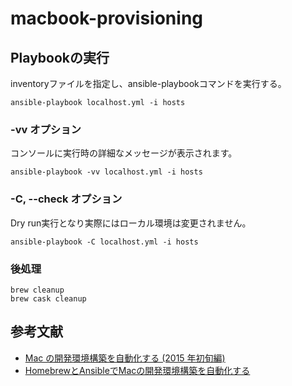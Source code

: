 # macbook-provisioning

Playbookの実行
---
inventoryファイルを指定し、ansible-playbookコマンドを実行する。
```
ansible-playbook localhost.yml -i hosts
```

### -vv オプション
コンソールに実行時の詳細なメッセージが表示されます。
```
ansible-playbook -vv localhost.yml -i hosts
```

### -C, --check オプション
Dry run実行となり実際にはローカル環境は変更されません。  
```
ansible-playbook -C localhost.yml -i hosts
```

### 後処理
```
brew cleanup
brew cask cleanup
```

参考文献
-------
- [Mac の開発環境構築を自動化する (2015 年初旬編)](http://t-wada.hatenablog.jp/entry/mac-provisioning-by-ansible)
- [HomebrewとAnsibleでMacの開発環境構築を自動化する](http://mawatari.jp/archives/mac-provisioning-by-homebrew-and-ansible)

